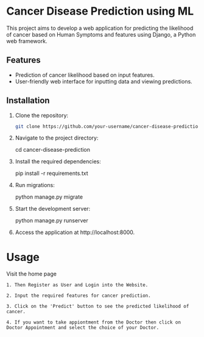 #  Cancer Disease Prediction using ML

This project aims to develop a web application for predicting the likelihood of cancer based on Human Symptoms and features using Django, a Python web framework.

## Features

- Prediction of cancer likelihood based on input features.
- User-friendly web interface for inputting data and viewing predictions.

## Installation

1. Clone the repository:
   
   ```bash
   git clone https://github.com/your-username/cancer-disease-prediction.git

3. Navigate to the project directory:
   
   cd cancer-disease-prediction

5. Install the required dependencies:
   
   pip install -r requirements.txt
   
7. Run migrations:
   
   python manage.py migrate
   
9. Start the development server:
    
   python manage.py runserver
   
11. Access the application at http://localhost:8000.

# Usage
Visit the home page 

    1. Then Register as User and Login into the Website.
    
    2. Input the required features for cancer prediction.
    
    3. Click on the 'Predict' button to see the predicted likelihood of cancer.
    
    4. If you want to take appiontment from the Doctor then click on Doctor Appointment and select the choice of your Doctor.
    

